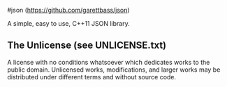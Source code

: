 #json (https://github.com/garettbass/json)

A simple, easy to use, C++11 JSON library.

## The Unlicense (see UNLICENSE.txt)

A license with no conditions whatsoever which dedicates works to the public domain. Unlicensed works, modifications, and larger works may be distributed under different terms and without source code.
